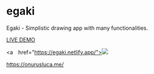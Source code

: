 # egaki
Egaki -  Simplistic drawing app with many functionalities.

<a target=”_blank” href="https://egaki.netlify.app/" >LIVE DEMO</a>


<a　href="https://egaki.netlify.app/"><img src="https://www.linkpicture.com/q/egaki.png" type="image"></a>


https://onurusluca.me/
